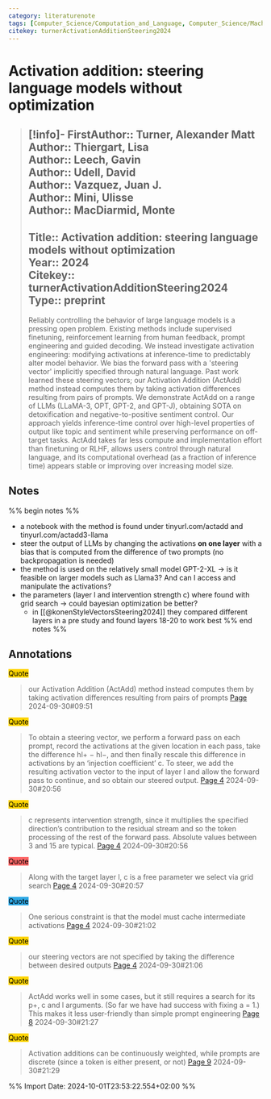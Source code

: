 ```yaml
---
category: literaturenote
tags: [Computer_Science/Computation_and_Language, Computer_Science/Machine_Learning, recommended, reading_complete]
citekey: turnerActivationAdditionSteering2024
---
```

# Activation addition: steering language models without optimization

> [!info]-
> **FirstAuthor**:: Turner, Alexander Matt  
> **Author**:: Thiergart, Lisa  
> **Author**:: Leech, Gavin  
> **Author**:: Udell, David  
> **Author**:: Vazquez, Juan J.  
> **Author**:: Mini, Ulisse  
> **Author**:: MacDiarmid, Monte  
> ---    
> **Title**:: Activation addition: steering language models without optimization  
> **Year**:: 2024   
> **Citekey**:: turnerActivationAdditionSteering2024  
> **Type**:: preprint
> ---
> Reliably controlling the behavior of large language models is a pressing open problem. Existing methods include supervised finetuning, reinforcement learning from human feedback, prompt engineering and guided decoding. We instead investigate activation engineering: modifying activations at inference-time to predictably alter model behavior. We bias the forward pass with a 'steering vector' implicitly specified through natural language. Past work learned these steering vectors; our Activation Addition (ActAdd) method instead computes them by taking activation differences resulting from pairs of prompts. We demonstrate ActAdd on a range of LLMs (LLaMA-3, OPT, GPT-2, and GPT-J), obtaining SOTA on detoxification and negative-to-positive sentiment control. Our approach yields inference-time control over high-level properties of output like topic and sentiment while preserving performance on off-target tasks. ActAdd takes far less compute and implementation effort than finetuning or RLHF, allows users control through natural language, and its computational overhead (as a fraction of inference time) appears stable or improving over increasing model size.

## Notes
%% begin notes %%
- a notebook with the method is found under tinyurl.com/actadd and tinyurl.com/actadd3-llama
- steer the output of LLMs by changing the activations **on one layer** with a bias that is computed from the difference of two prompts (no backpropagation is needed)
- the method is used on the relatively small model GPT-2-XL -> is it feasible on larger models such as Llama3? And can I access and manipulate the activations?
- the parameters (layer l and intervention strength c) where found with grid search -> could bayesian optimization be better?
	- in [[@konenStyleVectorsSteering2024]] they compared different layers in a pre study and found layers 18-20 to work best
%% end notes %%

## Annotations
<mark style="background-color: #ffd400">Quote</mark>
> our Activation Addition (ActAdd) method instead computes them by taking activation differences resulting from pairs of prompts
> [Page ](zotero://open-pdf/library/items/UWUCEGH9?page=) 2024-09-30#09:51

<mark style="background-color: #ffd400">Quote</mark>
> To obtain a steering vector, we perform a forward pass on each prompt, record the activations at the given location in each pass, take the difference hl+ − hl−, and then finally rescale this difference in activations by an ‘injection coefficient’ c. To steer, we add the resulting activation vector to the input of layer l and allow the forward pass to continue, and so obtain our steered output.
> [Page 4](zotero://open-pdf/library/items/UWUCEGH9?page=4) 2024-09-30#20:56

<mark style="background-color: #ffd400">Quote</mark>
> c represents intervention strength, since it multiplies the specified direction’s contribution to the residual stream and so the token processing of the rest of the forward pass. Absolute values between 3 and 15 are typical.
> [Page 4](zotero://open-pdf/library/items/UWUCEGH9?page=4) 2024-09-30#20:56

<mark style="background-color: #ff6666">Quote</mark>
> Along with the target layer l, c is a free parameter we select via grid search
> [Page 4](zotero://open-pdf/library/items/UWUCEGH9?page=4) 2024-09-30#20:57

<mark style="background-color: #2ea8e5">Quote</mark>
> One serious constraint is that the model must cache intermediate activations
> [Page 4](zotero://open-pdf/library/items/UWUCEGH9?page=4) 2024-09-30#21:02

<mark style="background-color: #ffd400">Quote</mark>
> our steering vectors are not specified by taking the difference between desired outputs
> [Page 4](zotero://open-pdf/library/items/UWUCEGH9?page=4) 2024-09-30#21:06

<mark style="background-color: #ffd400">Quote</mark>
> ActAdd works well in some cases, but it still requires a search for its p+, c and l arguments. (So far we have had success with fixing a = 1.) This makes it less user-friendly than simple prompt engineering
> [Page 8](zotero://open-pdf/library/items/UWUCEGH9?page=8) 2024-09-30#21:27

<mark style="background-color: #ffd400">Quote</mark>
> Activation additions can be continuously weighted, while prompts are discrete (since a token is either present, or not)
> [Page 9](zotero://open-pdf/library/items/UWUCEGH9?page=9) 2024-09-30#21:29




%% Import Date: 2024-10-01T23:53:22.554+02:00 %%
